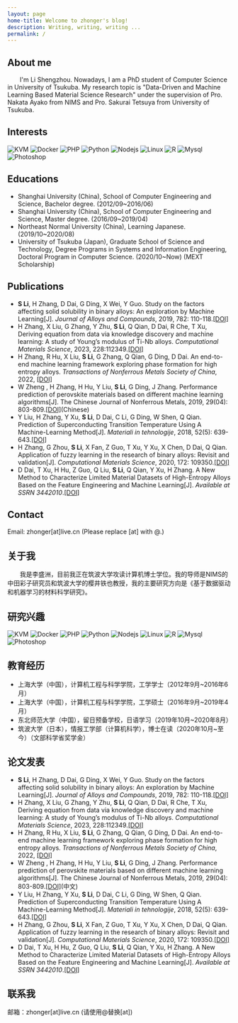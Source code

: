 ```yaml
---
layout: page
home-title: Welcome to zhonger's blog!
description: Writing, writing, writing ...
permalink: /
---
```


## About me

&emsp;&emsp;I'm Li Shengzhou. Nowadays, I am a PhD student of Computer Science in University of Tsukuba. My research topic is "Data-Driven and Machine Learning Based Material Science Research" under the supervision of Pro. Nakata Ayako from NIMS and Pro. Sakurai Tetsuya from University of Tsukuba.

## Interests

<img src="{{ site.baseurl }}/assets/icons/kvm.webp" alt="KVM" class="interest">
<img src="{{ site.baseurl }}/assets/icons/docker.webp" alt="Docker" class="interest">
<img src="{{ site.baseurl }}/assets/icons/php.svg" alt="PHP" class="interest">
<img src="{{ site.baseurl }}/assets/icons/python.svg" alt="Python" class="interest">
<img src="{{ site.baseurl }}/assets/icons/nodejs.svg" alt="Nodejs" class="interest">
<img src="{{ site.baseurl }}/assets/icons/linux.svg" alt="Linux" class="interest">
<img src="{{ site.baseurl }}/assets/icons/R.svg" alt="R" class="interest">
<img src="{{ site.baseurl }}/assets/icons/mysql.png" alt="Mysql" class="interest">
<img src="{{ site.baseurl }}/assets/icons/photoshop.svg" alt="Photoshop" class="interest">

## Educations

- Shanghai University (China), School of Computer Engineering and Science, Bachelor degree. (2012/09~2016/06)
- Shanghai University (China), School of Computer Engineering and Science, Master degree. (2016/09~2019/04)
- Northeast Normal University (China), Learning Japanese. (2019/10~2020/08)
- University of Tsukuba (Japan), Graduate School of Science and Technology, Degree Programs in Systems and Information Engineering, Doctoral Program in Computer Science. (2020/10~Now) (MEXT Scholarship)

## Publications

- **S Li**, H Zhang, D Dai, G Ding, X Wei, Y Guo. Study on the factors affecting solid solubility in binary alloys: An exploration by Machine Learning[J]. *Journal of Alloys and Compounds*, 2019, 782: 110-118.[[DOI]](https://doi.org/10.1016/j.jallcom.2018.12.136)
- H Zhang, X Liu, G Zhang, Y Zhu, **S Li**, Q Qian, D Dai, R Che, T Xu, Deriving equation from data via knowledge discovery and machine learning: A study of Young’s modulus of Ti-Nb alloys. *Computational Materials Science*, 2023, 228:112349.[[DOI]](https://doi.org/10.1016/j.commatsci.2023.112349)
- H Zhang, R Hu, X Liu, **S Li**, G Zhang, Q Qian, G Ding, D Dai. An end-to-end machine learning framework exploring phase formation for high entropy alloys. *Transactions of Nonferrous Metals Society of China*, 2022, [[DOI]](https://oversea.cnki.net/kcms/detail/43.1239.TG.20220908.1626.028.html)
- W Zheng , H Zhang, H Hu, Y Liu, **S Li**, G Ding, J Zhang. Performance prediction of perovskite materials based on different machine learning algorithms[J]. The Chinese Journal of Nonferrous Metals, 2019, 29(04): 803-809.[[DOI]](http://www.ysxbcn.com/down/2019/04_cn/17-P0803-37307.pdf)(Chinese)
- Y Liu, H Zhang, Y Xu, **S Li**, D Dai, C Li, G Ding, W Shen, Q Qian. Prediction of Superconducting Transition Temperature Using A Machine-Learning Method[J]. *Materiali in tehnologije*, 2018, 52(5): 639-643.[[DOI]](https://doi.org/10.17222/mit.2018.043)
- H Zhang, G Zhou, **S Li**, X Fan, Z Guo, T Xu, Y Xu, X Chen, D Dai, Q Qian. Application of fuzzy learning in the research of binary alloys: Revisit and validation[J]. *Computational Materials Science*, 2020, 172: 109350.[[DOI]](https://doi.org/10.1016/j.commatsci.2019.109350)
- D Dai, T Xu, H Hu, Z Guo, Q Liu, **S Li**, Q Qian, Y Xu, H Zhang. A New Method to Characterize Limited Material Datasets of High-Entropy Alloys Based on the Feature Engineering and Machine Learning[J]. *Available at SSRN 3442010*.[[DOI]](https://dx.doi.org/10.2139/ssrn.3442010)

## Contact

Email: zhonger[at]live.cn (Please replace [at] with @.)


## 关于我

&emsp;&emsp;我是李盛洲，目前我正在筑波大学攻读计算机博士学位。我的导师是NIMS的中田彩子研究员和筑波大学的樱井铁也教授，我的主要研究方向是《基于数据驱动和机器学习的材料科学研究》。

## 研究兴趣

<img src="{{ site.baseurl }}/assets/icons/kvm.webp" alt="KVM" class="interest">
<img src="{{ site.baseurl }}/assets/icons/docker.webp" alt="Docker" class="interest">
<img src="{{ site.baseurl }}/assets/icons/php.svg" alt="PHP" class="interest">
<img src="{{ site.baseurl }}/assets/icons/python.svg" alt="Python" class="interest">
<img src="{{ site.baseurl }}/assets/icons/nodejs.svg" alt="Nodejs" class="interest">
<img src="{{ site.baseurl }}/assets/icons/linux.svg" alt="Linux" class="interest">
<img src="{{ site.baseurl }}/assets/icons/R.svg" alt="R" class="interest">
<img src="{{ site.baseurl }}/assets/icons/mysql.png" alt="Mysql" class="interest">
<img src="{{ site.baseurl }}/assets/icons/photoshop.svg" alt="Photoshop" class="interest">

## 教育经历

- 上海大学（中国），计算机工程与科学学院，工学学士（2012年9月~2016年6月）
- 上海大学（中国），计算机工程与科学学院，工学硕士（2016年9月~2019年4月）
- 东北师范大学（中国），留日预备学校，日语学习（2019年10月~2020年8月）
- 筑波大学（日本），情报工学部（计算机科学），博士在读（2020年10月~至今）（文部科学省奖学金）

## 论文发表

- **S Li**, H Zhang, D Dai, G Ding, X Wei, Y Guo. Study on the factors affecting solid solubility in binary alloys: An exploration by Machine Learning[J]. *Journal of Alloys and Compounds*, 2019, 782: 110-118.[[DOI]](https://doi.org/10.1016/j.jallcom.2018.12.136)
- H Zhang, X Liu, G Zhang, Y Zhu, **S Li**, Q Qian, D Dai, R Che, T Xu, Deriving equation from data via knowledge discovery and machine learning: A study of Young’s modulus of Ti-Nb alloys. *Computational Materials Science*, 2023, 228:112349.[[DOI]](https://doi.org/10.1016/j.commatsci.2023.112349)
- H Zhang, R Hu, X Liu, **S Li**, G Zhang, Q Qian, G Ding, D Dai. An end-to-end machine learning framework exploring phase formation for high entropy alloys. *Transactions of Nonferrous Metals Society of China*, 2022, [[DOI]](https://oversea.cnki.net/kcms/detail/43.1239.TG.20220908.1626.028.html)
- W Zheng , H Zhang, H Hu, Y Liu, **S Li**, G Ding, J Zhang. Performance prediction of perovskite materials based on different machine learning algorithms[J]. The Chinese Journal of Nonferrous Metals, 2019, 29(04): 803-809.[[DOI]](http://www.ysxbcn.com/down/2019/04_cn/17-P0803-37307.pdf)(中文)
- Y Liu, H Zhang, Y Xu, **S Li**, D Dai, C Li, G Ding, W Shen, Q Qian. Prediction of Superconducting Transition Temperature Using A Machine-Learning Method[J]. *Materiali in tehnologije*, 2018, 52(5): 639-643.[[DOI]](https://doi.org/10.17222/mit.2018.043)
- H Zhang, G Zhou, **S Li**, X Fan, Z Guo, T Xu, Y Xu, X Chen, D Dai, Q Qian. Application of fuzzy learning in the research of binary alloys: Revisit and validation[J]. *Computational Materials Science*, 2020, 172: 109350.[[DOI]](https://doi.org/10.1016/j.commatsci.2019.109350)
- D Dai, T Xu, H Hu, Z Guo, Q Liu, **S Li**, Q Qian, Y Xu, H Zhang. A New Method to Characterize Limited Material Datasets of High-Entropy Alloys Based on the Feature Engineering and Machine Learning[J]. *Available at SSRN 3442010*.[[DOI]](https://dx.doi.org/10.2139/ssrn.3442010)  

## 联系我

邮箱：zhonger[at]live.cn (请使用@替换[at])
